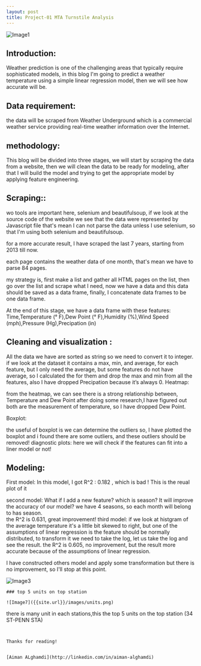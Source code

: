 ```yaml
---
layout: post
title: Project-01 MTA Turnstile Analysis 
---
```

![Image1]({{site.url}}/images/index.png)

## Introduction: 

Weather prediction is one of the challenging areas that typically require sophisticated models, in this blog I'm going to predict a weather temperature using a simple linear regression model, then we will see how accurate will be.



## Data requirement:

the data will be scraped from Weather Underground which is a commercial weather service providing real-time weather information over the Internet.

## methodology: 

This blog will be divided into three stages, we will start by scraping the data from a website, then we will clean the data to be ready for modeling, after that I will build the model and trying to get the appropriate model by applying feature engineering.

## Scraping::
wo tools are important here, selenium and beautifulsoup, if we look at the source code of the website we see that the data were represented by Javascript file that's mean I can not parse the data unless I use selenium, so that I'm using both selenium and beautifulsoup.

for a more accurate result, I have scraped the last 7 years, starting from 2013 till now.

each page contains the weather data of one month, that's mean we have to parse 84 pages.

my strategy is, first make a list and gather all HTML pages on the list,  then go over the list and scrape what I need, now we have a data and this data should be saved as a data frame, finally, I concatenate data frames to be one data frame.

At the end of this stage, we have a data frame with these features:
Time,Temperature (° F),Dew Point (° F),Humidity (%),Wind Speed (mph),Pressure (Hg),Precipation (in)

## Cleaning and visualization :
All the data we have are sorted as string so we need to convert it to integer.
if we look at the dataset it contains a max, min, and average, for each feature, but I only need the average, but some features do not have average, so I calculated the for them and drop the max and min from all the features, also I have dropped Precipation because it’s always 0.
Heatmap:

from the heatmap, we can see there is a strong relationship between, Temperature and Dew Point after doing some research,I have figured out both are the measurement of temperature, so I have dropped Dew Point.

Boxplot:

the useful of boxplot is we can determine the outliers so, I have plotted the boxplot and i found there are some outliers, and these outliers should be removed!
diagnostic plots:
here we will check if the features can fit into a liner model or not!
## Modeling:
First model:
In this model, I got R^2 : 0.182 , which is bad !
This is the reual plot of it 

second model: 
What if I add a new feature? which is season? It will improve the accuracy of our model? we have 4 seasons, so each month will belong to has season.  
the R^2 is 0.631, great improvement!
third model:
if we look at histgram of the average temperature it's a little bit  skewed to right, but one of the assumptions of linear regression is the feature should be normally distributed, to transform it we need to take the log, let us take the log and see the result.
the R^2 is 0.605, no improvement, but the result more accurate because of the assumptions of linear regression.

I have constructed others model and apply some transformation but there is no improvement, so I'll stop at this point. 

![Image3]({{site.url}}/images/Flow_over_the_day.png)
```
### top 5 units on top station

![Image7]({{site.url}}/images/units.png)
```

there is many unit in each stations,this the top 5 units on the top station (34 ST-PENN STA)

```


Thanks for reading!


[Aiman ALghamdi](http://linkedin.com/in/aiman-alghamdi)
